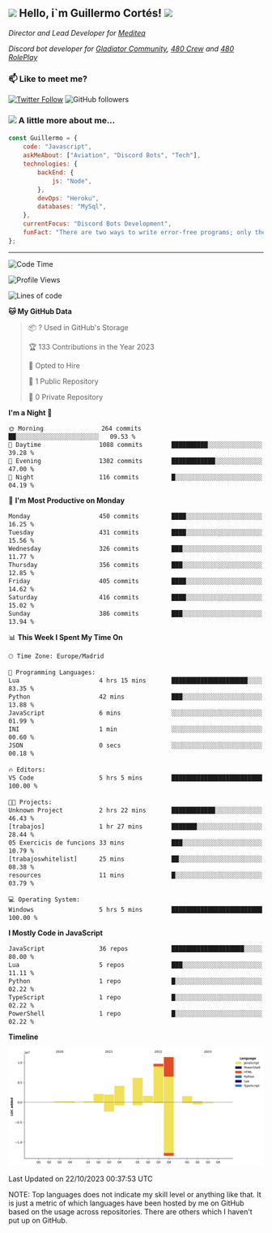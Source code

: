 <h2><img src="https://emojis.slackmojis.com/emojis/images/1531849430/4246/blob-sunglasses.gif?1531849430" width="30"/> Hello, i`m Guillermo Cortés! <img src="https://media.giphy.com/media/PiuVH04cd9JcmqqWKK/giphy.gif" width="50"></h2>
<p><em>Director and Lead Developer for <a href="https://mediteavirtual.es/">Meditea</a>
</em></p>
<p><em>Discord bot developer for <a href="https://discord.comunidadgladiator.com">Gladiator Community</a>, <a href="https://discord.gg/UpvpkUbGdA">480 Crew</a> and <a href="https://discord.gg/dmMRQgH3tu">480 RolePlay</a>
</em></p>

### 📫 Like to meet me?

[![Twitter Follow](https://img.shields.io/twitter/follow/concara3443?label=Follow)](https://twitter.com/intent/follow?screen_name=concara3443)
![GitHub followers](https://img.shields.io/github/followers/concara3443?label=Follow&style=social)

### <img src="https://media.giphy.com/media/WFZvB7VIXBgiz3oDXE/giphy.gif" width="50"> A little more about me...  

```javascript
const Guillermo = {
    code: "Javascript",
    askMeAbout: ["Aviation", "Discord Bots", "Tech"],
    technologies: {
        backEnd: {
            js: "Node",
        },
        devOps: "Heroku",
        databases: "MySql",
    },
    currentFocus: "Discord Bots Development",
    funFact: "There are two ways to write error-free programs; only the third one works"
};
```

---

<!--START_SECTION:waka-->
![Code Time](http://img.shields.io/badge/Code%20Time-308%20hrs%2057%20mins-blue)

![Profile Views](http://img.shields.io/badge/Profile%20Views-0-blue)

![Lines of code](https://img.shields.io/badge/From%20Hello%20World%20I%27ve%20Written-39.4%20million%20lines%20of%20code-blue)

**🐱 My GitHub Data** 

> 📦 ? Used in GitHub's Storage 
 > 
> 🏆 133 Contributions in the Year 2023
 > 
> 💼 Opted to Hire
 > 
> 📜 1 Public Repository 
 > 
> 🔑 0 Private Repository 
 > 
**I'm a Night 🦉** 

```text
🌞 Morning                264 commits         ██░░░░░░░░░░░░░░░░░░░░░░░   09.53 % 
🌆 Daytime                1088 commits        ██████████░░░░░░░░░░░░░░░   39.28 % 
🌃 Evening                1302 commits        ████████████░░░░░░░░░░░░░   47.00 % 
🌙 Night                  116 commits         █░░░░░░░░░░░░░░░░░░░░░░░░   04.19 % 
```
📅 **I'm Most Productive on Monday** 

```text
Monday                   450 commits         ████░░░░░░░░░░░░░░░░░░░░░   16.25 % 
Tuesday                  431 commits         ████░░░░░░░░░░░░░░░░░░░░░   15.56 % 
Wednesday                326 commits         ███░░░░░░░░░░░░░░░░░░░░░░   11.77 % 
Thursday                 356 commits         ███░░░░░░░░░░░░░░░░░░░░░░   12.85 % 
Friday                   405 commits         ████░░░░░░░░░░░░░░░░░░░░░   14.62 % 
Saturday                 416 commits         ████░░░░░░░░░░░░░░░░░░░░░   15.02 % 
Sunday                   386 commits         ███░░░░░░░░░░░░░░░░░░░░░░   13.94 % 
```


📊 **This Week I Spent My Time On** 

```text
🕑︎ Time Zone: Europe/Madrid

💬 Programming Languages: 
Lua                      4 hrs 15 mins       █████████████████████░░░░   83.35 % 
Python                   42 mins             ███░░░░░░░░░░░░░░░░░░░░░░   13.88 % 
JavaScript               6 mins              ░░░░░░░░░░░░░░░░░░░░░░░░░   01.99 % 
INI                      1 min               ░░░░░░░░░░░░░░░░░░░░░░░░░   00.60 % 
JSON                     0 secs              ░░░░░░░░░░░░░░░░░░░░░░░░░   00.18 % 

🔥 Editors: 
VS Code                  5 hrs 5 mins        █████████████████████████   100.00 % 

🐱‍💻 Projects: 
Unknown Project          2 hrs 22 mins       ████████████░░░░░░░░░░░░░   46.43 % 
[trabajos]               1 hr 27 mins        ███████░░░░░░░░░░░░░░░░░░   28.44 % 
05 Exercicis de funcions 33 mins             ███░░░░░░░░░░░░░░░░░░░░░░   10.79 % 
[trabajoswhitelist]      25 mins             ██░░░░░░░░░░░░░░░░░░░░░░░   08.38 % 
resources                11 mins             █░░░░░░░░░░░░░░░░░░░░░░░░   03.79 % 

💻 Operating System: 
Windows                  5 hrs 5 mins        █████████████████████████   100.00 % 
```

**I Mostly Code in JavaScript** 

```text
JavaScript               36 repos            ████████████████████░░░░░   80.00 % 
Lua                      5 repos             ███░░░░░░░░░░░░░░░░░░░░░░   11.11 % 
Python                   1 repo              █░░░░░░░░░░░░░░░░░░░░░░░░   02.22 % 
TypeScript               1 repo              █░░░░░░░░░░░░░░░░░░░░░░░░   02.22 % 
PowerShell               1 repo              █░░░░░░░░░░░░░░░░░░░░░░░░   02.22 % 
```



**Timeline**

![Lines of Code chart](https://raw.githubusercontent.com/Concara3443/Concara3443/main/assets/bar_graph.png)


 Last Updated on 22/10/2023 00:37:53 UTC
<!--END_SECTION:waka-->

NOTE: Top languages does not indicate my skill level or anything like that. It is just a metric of which languages have been hosted by me on GitHub based on the usage across repositories. There are others which I haven't put up on GitHub.
